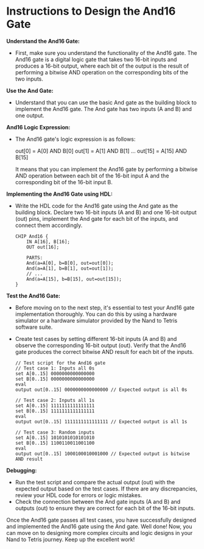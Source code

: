 # Instructions to Design the And16 Gate

**Understand the And16 Gate:**

- First, make sure you understand the functionality of the And16 gate. The And16 gate is a digital logic gate that takes two 16-bit inputs and produces a 16-bit output, where each bit of the output is the result of performing a bitwise AND operation on the corresponding bits of the two inputs.

**Use the And Gate:**

- Understand that you can use the basic And gate as the building block to implement the And16 gate. The And gate has two inputs (A and B) and one output.

**And16 Logic Expression:**

- The And16 gate's logic expression is as follows:

  out[0] = A[0] AND B[0]
  out[1] = A[1] AND B[1]
  ...
  out[15] = A[15] AND B[15]

  It means that you can implement the And16 gate by performing a bitwise AND operation between each bit of the 16-bit input A and the corresponding bit of the 16-bit input B.

**Implementing the And16 Gate using HDL:**

- Write the HDL code for the And16 gate using the And gate as the building block. Declare two 16-bit inputs (A and B) and one 16-bit output (out) pins, implement the And gate for each bit of the inputs, and connect them accordingly.

    ```hdl
    CHIP And16 {
        IN A[16], B[16];
        OUT out[16];

        PARTS:
        And(a=A[0], b=B[0], out=out[0]);
        And(a=A[1], b=B[1], out=out[1]);
        // ...
        And(a=A[15], b=B[15], out=out[15]);
    }
    ```

**Test the And16 Gate:**

- Before moving on to the next step, it's essential to test your And16 gate implementation thoroughly. You can do this by using a hardware simulator or a hardware simulator provided by the Nand to Tetris software suite.
- Create test cases by setting different 16-bit inputs (A and B) and observe the corresponding 16-bit output (out). Verify that the And16 gate produces the correct bitwise AND result for each bit of the inputs.

    ```
    // Test script for the And16 gate
    // Test case 1: Inputs all 0s
    set A[0..15] 0000000000000000
    set B[0..15] 0000000000000000
    eval
    output out[0..15] 0000000000000000 // Expected output is all 0s

    // Test case 2: Inputs all 1s
    set A[0..15] 1111111111111111
    set B[0..15] 1111111111111111
    eval
    output out[0..15] 1111111111111111 // Expected output is all 1s

    // Test case 3: Random inputs
    set A[0..15] 1010101010101010
    set B[0..15] 1100110011001100
    eval
    output out[0..15] 1000100010001000 // Expected output is bitwise AND result
    ```

**Debugging:**

- Run the test script and compare the actual output (out) with the expected output based on the test cases. If there are any discrepancies, review your HDL code for errors or logic mistakes.
- Check the connection between the And gate inputs (A and B) and outputs (out) to ensure they are correct for each bit of the 16-bit inputs.

Once the And16 gate passes all test cases, you have successfully designed and implemented the And16 gate using the And gate. Well done! Now, you can move on to designing more complex circuits and logic designs in your Nand to Tetris journey. Keep up the excellent work!